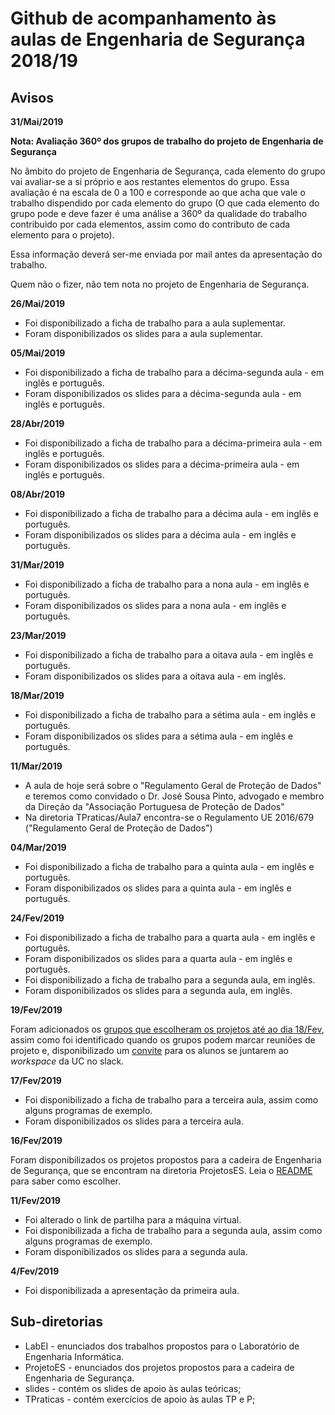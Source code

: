 # Github de acompanhamento às aulas de Engenharia de Segurança 2018/19

## Avisos


**31/Mai/2019**

**Nota: Avaliação 360º dos grupos de trabalho do projeto de Engenharia de Segurança**

No âmbito do projeto de Engenharia de Segurança, cada elemento do grupo vai avaliar-se a si próprio e aos restantes elementos do grupo. Essa avaliação é na escala de 0 a 100 e corresponde ao que acha que vale o trabalho dispendido por cada elemento do grupo (O que cada elemento do grupo pode e deve fazer é uma análise a 360º da qualidade do trabalho contribuido por cada elementos, assim como do contributo de cada elemento para o projeto).

Essa informação deverá ser-me enviada por mail antes da apresentação do trabalho.

Quem não o fizer, não tem nota no projeto de Engenharia de Segurança.

**26/Mai/2019**

- Foi disponibilizado a ficha de trabalho para a aula suplementar.
- Foram disponibilizados os slides para a aula suplementar.





**05/Mai/2019**

- Foi disponibilizado a ficha de trabalho para a décima-segunda aula - em inglês e português.
- Foram disponibilizados os slides para a décima-segunda aula - em inglês e português.




**28/Abr/2019**

- Foi disponibilizado a ficha de trabalho para a décima-primeira aula - em inglês e português.
- Foram disponibilizados os slides para a décima-primeira aula - em inglês e português.





**08/Abr/2019**

- Foi disponibilizado a ficha de trabalho para a décima aula - em inglês e português.
- Foram disponibilizados os slides para a décima aula - em inglês e português.




**31/Mar/2019**

- Foi disponibilizado a ficha de trabalho para a nona aula - em inglês e português.
- Foram disponibilizados os slides para a nona aula - em inglês e português.




**23/Mar/2019**

- Foi disponibilizado a ficha de trabalho para a oitava aula - em inglês e português.
- Foram disponibilizados os slides para a oitava aula - em inglês.


**18/Mar/2019**

- Foi disponibilizado a ficha de trabalho para a sétima aula - em inglês e português.
- Foram disponibilizados os slides para a sétima aula - em inglês e português.



**11/Mar/2019**

- A aula de hoje será sobre o "Regulamento Geral de Proteção de Dados" e teremos como convidado o Dr. José Sousa Pinto, advogado e membro da Direção da "Associação Portuguesa de Proteção de Dados"
- Na diretoria TPraticas/Aula7 encontra-se o Regulamento UE 2016/679 ("Regulamento Geral de Proteção de Dados")


**04/Mar/2019**

- Foi disponibilizado a ficha de trabalho para a quinta aula - em inglês e português.
- Foram disponibilizados os slides para a quinta aula - em inglês e português.



**24/Fev/2019**

- Foi disponibilizado a ficha de trabalho para a quarta aula - em inglês e português.
- Foram disponibilizados os slides para a quarta aula - em inglês e português.
- Foi disponibilizado a ficha de trabalho para a segunda aula, em inglês.
- Foram disponibilizados os slides para a segunda aula, em inglês.


**19/Fev/2019**

Foram adicionados os [grupos que escolheram os projetos até ao dia 18/Fev](ProjetosES/README.md), assim como
foi identificado quando os grupos podem marcar reuniões de projeto e, disponibilizado um
[convite](https://join.slack.com/t/engenhariadeseguranca/shared_invite/enQtNTU1Mzk4MTc2NjE1LTc2NTExY2U5Y2RiNmZkY2I4MGFlOTZkZGMyMTEzZTc0Y2UzM2VhMTczZjU4ZWI5YzY4N2JiNWVhZjVmMTk1MDM)
para os alunos se juntarem ao *workspace* da UC no slack.

**17/Fev/2019**

- Foi disponibilizado a ficha de trabalho para a terceira aula, assim como alguns programas de exemplo.
- Foram disponibilizados os slides para a terceira aula.


**16/Fev/2019**

Foram disponibilizados os projetos propostos para a cadeira de Engenharia de Segurança, que se encontram na diretoria ProjetosES. Leia o [README](ProjetosES/README.md) para saber como escolher.

**11/Fev/2019**

- Foi alterado o link de partilha para a máquina virtual.
- Foi disponibilizada a ficha de trabalho para a segunda aula, assim como alguns programas de exemplo.
- Foram disponibilizados os slides para a segunda aula.


**4/Fev/2019**

-   Foi disponibilizada a apresentação da primeira aula.

## Sub-diretorias

-   LabEI - enunciados dos trabalhos propostos para o Laboratório de Engenharia Informática.
-   ProjetoES - enunciados dos projetos propostos para a cadeira de Engenharia de Segurança.
-   slides - contém os slides de apoio às aulas teóricas;
-   TPraticas - contém exercícios de apoio às aulas TP e P;
